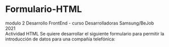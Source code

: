 # Formulario-HTML
modulo 2 Desarrollo FrontEnd - curso Desarrolladoras Samsung/BeJob 2021 </br>
Actividad HTML
Se quiere desarrollar el siguiente formulario para permitir la introducción de datos para una compañía telefónica:
